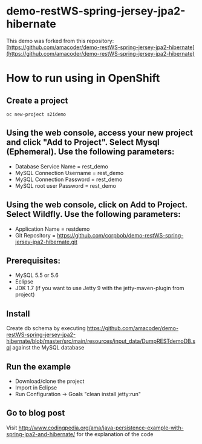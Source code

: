 demo-restWS-spring-jersey-jpa2-hibernate
========================================

This demo was forked from this repository: [https://github.com/amacoder/demo-restWS-spring-jersey-jpa2-hibernate](https://github.com/amacoder/demo-restWS-spring-jersey-jpa2-hibernate)

# How to run using in OpenShift

## Create a project 
```
oc new-project s2idemo
```

## Using the web console, access your new project and click "Add to Project". Select Mysql (Ephemeral). Use the following parameters:
- Database Service Name = rest_demo
- MySQL Connection Username = rest_demo
- MySQL Connection Password = rest_demo
- MySQL root user Password = rest_demo

## Using the web console, click on Add to Project. Select Wildfly. Use the following parameters:
- Application Name = restdemo
- Git Repository = https://github.com/corpbob/demo-restWS-spring-jersey-jpa2-hibernate.git


Prerequisites:
--
- MySQL 5.5 or 5.6 
- Eclipse
- JDK 1.7 (if you want to use Jetty 9 with the jetty-maven-plugin from project)

Install
--
Create db schema by executing https://github.com/amacoder/demo-restWS-spring-jersey-jpa2-hibernate/blob/master/src/main/resources/input_data/DumpRESTdemoDB.sql against the MySQL database

Run the example
--
- Download/clone the project 
- Import in Eclipse 
- Run Configuration -> Goals "clean install jetty:run"

Go to blog post
--
Visit 
http://www.codingpedia.org/ama/java-persistence-example-with-spring-jpa2-and-hibernate/
for the explanation of the code
